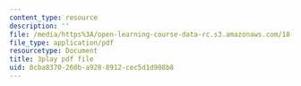 ```yaml
---
content_type: resource
description: ''
file: /media/https%3A/open-learning-course-data-rc.s3.amazonaws.com/18-01sc-single-variable-calculus-fall-2010/0cba8370260ba9288912cec5d1d908b8_ShGBRUx2ub8.pdf
file_type: application/pdf
resourcetype: Document
title: 3play pdf file
uid: 0cba8370-260b-a928-8912-cec5d1d908b8
---
```

